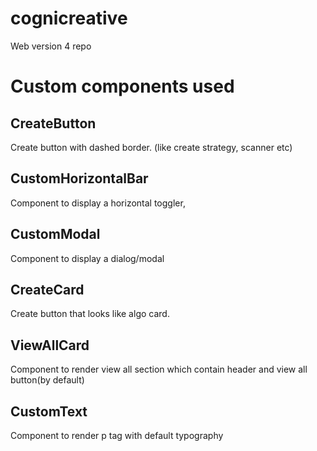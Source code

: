 # cognicreative
Web version 4 repo


# Custom components used

## CreateButton
 Create button with dashed border. (like create strategy, scanner etc)

## CustomHorizontalBar
 Component to display a horizontal toggler,

## CustomModal
 Component to display a dialog/modal

## CreateCard
  Create button that looks like algo card.

## ViewAllCard
  Component to render view all section which contain header and view all button(by default) 

## CustomText
  Component to render p tag with default typography
